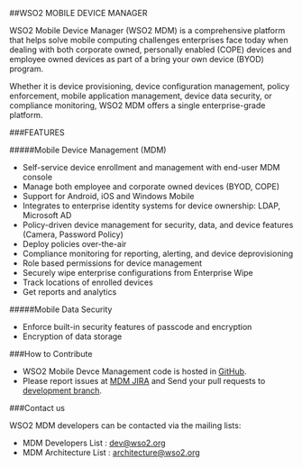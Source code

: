 ##WSO2 MOBILE DEVICE MANAGER

WSO2 Mobile Device Manager (WSO2 MDM) is a comprehensive platform that helps solve mobile computing challenges enterprises face today when dealing with both corporate owned, personally enabled (COPE) devices and employee owned devices as part of a bring your own device (BYOD) program.

Whether it is device provisioning, device configuration management, policy enforcement, mobile application management, device data security, or compliance monitoring, WSO2 MDM offers a single enterprise-grade platform.

###FEATURES

#####Mobile Device Management (MDM)
* Self-service device enrollment and management with end-user MDM console
* Manage both employee and corporate owned devices (BYOD, COPE)
* Support for Android, iOS and Windows Mobile
* Integrates to enterprise identity systems for device ownership: LDAP, Microsoft AD
* Policy-driven device management for security, data, and device features (Camera, Password Policy)
* Deploy policies over-the-air
* Compliance monitoring for reporting, alerting, and device deprovisioning
* Role based permissions for device management
* Securely wipe enterprise configurations from Enterprise Wipe
* Track locations of enrolled devices
* Get reports and analytics
 
#####Mobile Data Security
* Enforce built-in security features of passcode and encryption
* Encryption of data storage
 
###How to Contribute

* WSO2 Mobile Devce Management code is hosted in [GitHub](https://github.com/wso2/product-mdm/).
* Please report issues at [MDM JIRA](https://wso2.org/jira/browse/MDM) and Send your pull requests to [development branch](https://github.com/wso2/product-mdm).

###Contact us

WSO2 MDM developers can be contacted via the mailing lists:

* MDM Developers List : dev@wso2.org
* MDM Architecture List : architecture@wso2.org

